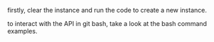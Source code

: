 firstly, clear the instance and run the code to create a new instance.



to interact with the API in git bash, take a look at the bash command examples.
